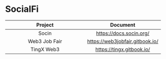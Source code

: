 # SocialFi

<table><thead><tr><th width="240" align="center">Project</th><th align="center">Document</th></tr></thead><tbody><tr><td align="center">Socin</td><td align="center"><a href="https://docs.socin.org/">https://docs.socin.org/</a></td></tr><tr><td align="center">Web3 Job Fair</td><td align="center"><a href="https://web3jobfair.gitbook.io/web3-job-fair/">https://web3jobfair.gitbook.io/</a></td></tr><tr><td align="center">TingX Web3 </td><td align="center"><a href="https://tingx.gitbook.io/">https://tingx.gitbook.io/</a></td></tr></tbody></table>
